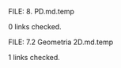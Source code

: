 FILE: 8. PD.md.temp 

 0 links checked. 

  
FILE: 7.2 Geometria 2D.md.temp 

 1 links checked. 

  
